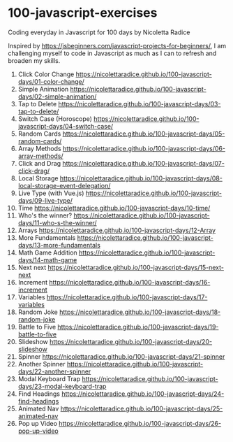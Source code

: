 # 100-javascript-exercises
 Coding everyday in Javascript for 100 days
 by Nicoletta Radice
 
 Inspired by https://jsbeginners.com/javascript-projects-for-beginners/, I am challenging myself to code in Javascript as much as I can to refresh and broaden my skills.
 

 
 01. Click Color Change https://nicolettaradice.github.io/100-javascript-days/01-color-change/
 02. Simple Animation https://nicolettaradice.github.io/100-javascript-days/02-simple-animation/
 03. Tap to Delete https://nicolettaradice.github.io/100-javascript-days/03-tap-to-delete/
 04. Switch Case (Horoscope) https://nicolettaradice.github.io/100-javascript-days/04-switch-case/
 05. Random Cards https://nicolettaradice.github.io/100-javascript-days/05-random-cards/
 06. Array Methods https://nicolettaradice.github.io/100-javascript-days/06-array-methods/
 07. Click and Drag https://nicolettaradice.github.io/100-javascript-days/07-click-drag/
 08. Local Storage https://nicolettaradice.github.io/100-javascript-days/08-local-storage-event-delegation/
 09. Live Type (with Vue.js) https://nicolettaradice.github.io/100-javascript-days/09-live-type/
 10. Time https://nicolettaradice.github.io/100-javascript-days/10-time/
 11. Who's the winner? https://nicolettaradice.github.io/100-javascript-days/11-who-s-the-winner/
 12. Arrays https://nicolettaradice.github.io/100-javascript-days/12-Array
 13. More Fundamentals https://nicolettaradice.github.io/100-javascript-days/13-more-fundamentals
 14. Math Game Addition https://nicolettaradice.github.io/100-javascript-days/14-math-game
 15. Next next https://nicolettaradice.github.io/100-javascript-days/15-next-next
 16. Increment https://nicolettaradice.github.io/100-javascript-days/16-increment
 17. Variables https://nicolettaradice.github.io/100-javascript-days/17-variables
 18. Random Joke https://nicolettaradice.github.io/100-javascript-days/18-random-joke
 19. Battle to Five https://nicolettaradice.github.io/100-javascript-days/19-battle-to-five
 20. Slideshow https://nicolettaradice.github.io/100-javascript-days/20-slideshow
 21. Spinner https://nicolettaradice.github.io/100-javascript-days/21-spinner
 22. Another Spinner https://nicolettaradice.github.io/100-javascript-days/22-another-spinner
 23. Modal Keyboard Trap https://nicolettaradice.github.io/100-javascript-days/23-modal-keyboard-trap
 24. Find Headings https://nicolettaradice.github.io/100-javascript-days/24-find-headings
 25. Animated Nav https://nicolettaradice.github.io/100-javascript-days/25-animated-nav
 26. Pop up Video https://nicolettaradice.github.io/100-javascript-days/26-pop-up-video
